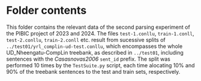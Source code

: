 # Folder contents
This folder contains the relevant data of the second parsing experiment of the PIBIC project of 2023 and 2024. The files `test-1.conllu`, `train-1.conll`, `test-2.conllu`, `train-2.conll` etc. result from sucessive splits of `../test01/yrl_complin-ud-test.conllu`, which encompasses the whole UD_Nheengatu-CompLin treebank, as described in `../test01`, including sentences with the _Casasnovas2006_ `sent_id` prefix. The split was performed 10 times by the `TestSuite.py` script, each time alocating 10% and 90% of the treebank sentences to the test and train sets, respectively.
